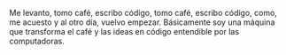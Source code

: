 
Me levanto, tomo café, escribo código, tomo café, escribo código, como, me acuesto y al otro día, vuelvo empezar. Básicamente soy una máquina que transforma el café y las ideas en código entendible por las computadoras.
